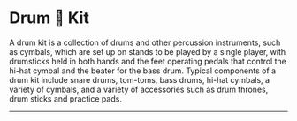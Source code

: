 # Drum 🥁 Kit

A drum kit is a collection of drums and other percussion instruments, such as cymbals, which are set up on stands to be played by a single player, with drumsticks held in both hands and the feet operating pedals that control the hi-hat cymbal and the beater for the bass drum. Typical components of a drum kit include snare drums, tom-toms, bass drums, hi-hat cymbals, a variety of cymbals, and a variety of accessories such as drum thrones, drum sticks and practice pads.
***
